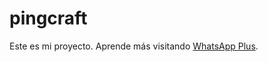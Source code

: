 # pingcraft
<p>Este es mi proyecto. Aprende más visitando <a href="http://whatplusapp.com/" target="_blank">WhatsApp Plus</a>.</p>
